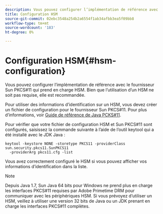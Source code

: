 ```yaml
---
description: Vous pouvez configurer l’implémentation de référence avec le fournisseur Sun PKCS#11 qui prend en charge HSM. Bien que l’utilisation d’un HSM ne soit pas requise, elle est recommandée.
title: Configuration HSM
source-git-commit: 02ebc3548a254b2a6554f1ab34afbb3ea5f09bb8
workflow-type: tm+mt
source-wordcount: '183'
ht-degree: 0%

---
```


# Configuration HSM{#hsm-configuration}

Vous pouvez configurer l’implémentation de référence avec le fournisseur Sun PKCS#11 qui prend en charge HSM. Bien que l’utilisation d’un HSM ne soit pas requise, elle est recommandée.

Pour utiliser des informations d’identification sur un HSM, vous devez créer un fichier de configuration pour le fournisseur Sun PKCS#11. Pour plus d’informations, voir [Guide de référence de Java PCKS#11](https://docs.oracle.com/javase/1.5.0/docs/guide/security/p11guide.html).

Pour vérifier que votre fichier de configuration HSM et Sun PKCS#11 sont configurés, saisissez la commande suivante à l’aide de l’outil keytool qui a été installé avec le JDK Java :

```
keytool -keystore NONE -storetype PKCS11 -providerClass sun.security.pkcs11.SunPKCS11 
  -providerArg pkcs11.cfg -list
```

Vous avez correctement configuré le HSM si vous pouvez afficher vos informations d’identification dans la liste.

>[!NOTE]
>
>Depuis Java 1.7, Sun Java 64 bits pour Windows ne prend plus en charge les interfaces PKCS#11 requises par Adobe Primetime DRM pour communiquer avec les périphériques HSM. Si vous prévoyez d’utiliser un HSM, veillez à utiliser une version 32 bits de Java ou un JDK prenant en charge les interfaces PKCS#11 complètes.
